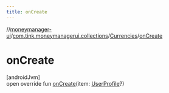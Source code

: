 ```yaml
---
title: onCreate
---
```

//[moneymanager-ui](../../../index.html)/[com.tink.moneymanagerui.collections](../index.html)/[Currencies](index.html)/[onCreate](on-create.html)



# onCreate



[androidJvm]\
open override fun [onCreate](on-create.html)(item: [UserProfile](../../com.tink.model.user/-user-profile/index.html)?)




